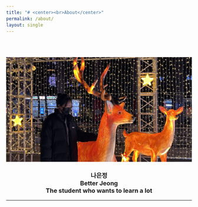 ```yaml
---
title: "# <center><br>About</center>"
permalink: /about/
layout: single
---
```


### <center><br><br><img src="/assets/images/about/220114_about.jpg" width="600"><br><br>나은정<br>Better Jeong<br>The student who wants to learn a lot</center>
---